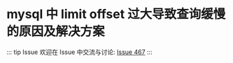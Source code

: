 # mysql 中 limit offset 过大导致查询缓慢的原因及解决方案



::: tip Issue 
 欢迎在 Issue 中交流与讨论: [Issue 467](https://github.com/shfshanyue/Daily-Question/issues/467) 
:::



